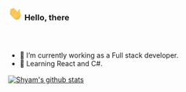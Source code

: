 ### <img src="Assets/Hi.gif" width="29px"> **Hello, there**
### <img sec="Assets/kidSpolingAdulthood.png">
- 🔭 I’m currently working as a Full stack developer.
- 🌱 Learning React and C#.

<a href="https://github.com/ShavB">
 <img align="center" src="https://github-readme-stats.vercel.app/api?username=ShavB&show_icons=true&theme=dark&line_height=27" alt="Shyam's github stats"/>
</a>
